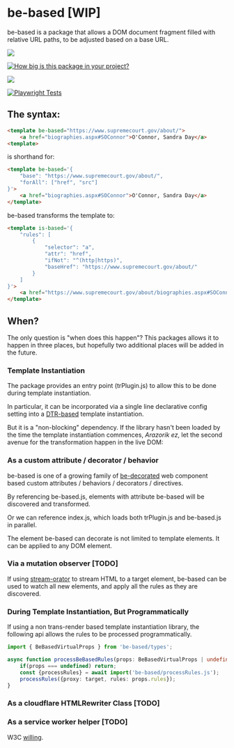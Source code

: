 # be-based [WIP]

be-based is a package that allows a DOM document fragment filled with relative URL paths, to be adjusted based on a base URL. 

<a href="https://nodei.co/npm/be-based/"><img src="https://nodei.co/npm/be-based.png"></a>

[![How big is this package in your project?](https://img.shields.io/bundlephobia/minzip/be-based?style=for-the-badge)](https://bundlephobia.com/result?p=be-based)

<img src="http://img.badgesize.io/https://cdn.jsdelivr.net/npm/be-based?compression=gzip">

[![Playwright Tests](https://github.com/bahrus/be-based/actions/workflows/CI.yml/badge.svg?branch=baseline)](https://github.com/bahrus/be-based/actions/workflows/CI.yml)

## The syntax:

```html
<template be-based="https://www.supremecourt.gov/about/">
    <a href="biographies.aspx#SOConnor">O'Connor, Sandra Day</a>
<template>
```

is shorthand for:

```html
<template be-based='{
    "base": "https://www.supremecourt.gov/about/",
    "forAll": ["href", "src"]
}'>
    <a href="biographies.aspx#SOConnor">O'Connor, Sandra Day</a>
</template>
```

be-based transforms the template to:

```html
<template is-based='{
    "rules": [
        {
            "selector": "a",
            "attr": "href",
            "ifNot": "^(http|https)",
            "baseHref": "https://www.supremecourt.gov/about/"
        }
    ]
}'>
    <a href="https://www.supremecourt.gov/about/biographies.aspx#SOConnor">O'Connor, Sandra Day</a>
</template>
```

## When?

The only question is "when does this happen"?  This packages allows it to happen in three places, but hopefully two additional places will be added in the future.

###  Template Instantiation

The package provides an entry point (trPlugin.js) to allow this to be done during template instantiation.

In particular, it can be incorporated via a single line declarative config setting into a [DTR-based](https://github.com/bahrus/trans-render#declarative-trans-render-syntax-via-plugins) template instantiation.

But it is a "non-blocking" dependency.  If the library hasn't been loaded by the time the template instantiation commences, *Arazorik ez*, let the second avenue for the transformation happen in the live DOM:

### As a custom attribute / decorator / behavior

be-based is one of a growing family of [be-decorated](https://github.com/bahrus/be-decorated) web component based custom attributes /  behaviors / decorators / directives.

By referencing be-based.js, elements with attribute be-based will be discovered and transformed.

Or we can reference index.js, which loads both trPlugin.js and be-based.js in parallel.

The element be-based can decorate is not limited to template elements.  It can be applied to any DOM element.

### Via a mutation observer [TODO]

If using [stream-orator](https://github.com/bahrus/stream-orator) to stream HTML to a target element, be-based can be used to watch all new elements, and apply all the rules as they are discovered.

### During Template Instantiation, But Programmatically

If using a non trans-render based template instantiation library, the following api allows the rules to be processed programmatically.

```TypeScript
import { BeBasedVirtualProps } from 'be-based/types';

async function processBeBasedRules(props: BeBasedVirtualProps | undefined, target: Element){
    if(props === undefined) return;
    const {processRules} = await import('be-based/processRules.js');
    processRules({proxy: target, rules: props.rules});
}

```


### As a cloudflare HTMLRewriter Class [TODO]

### As a service worker helper [TODO]

W3C [willing](https://discourse.wicg.io/t/proposal-support-cloudflares-htmlrewriter-api-in-workers/5721).


